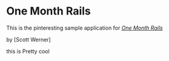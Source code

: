 # One Month Rails

This is the pinteresting sample application for 
[*One Month Rails*](http://onemonthrails.com)

by [Scott Werner]

this is Pretty cool